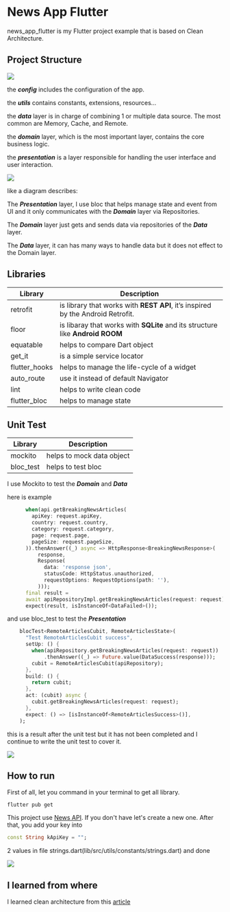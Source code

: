 # News App Flutter

news_app_flutter is my Flutter project example that is based on Clean Architecture.
## Project Structure
![](https://github.com/kiji1340/news_app_flutter/blob/main/gif/project_structure.png)

the ***config*** includes the configuration of the app.

the ***utils*** contains constants, extensions, resources...

the ***data*** layer is in charge of combining 1 or multiple data source. The most common are Memory, Cache, and Remote.

the ***domain*** layer, which is the most important layer, contains the core business logic.

the ***presentation*** is a layer responsible for handling the user interface and user interaction.


![](https://github.com/kiji1340/news_app_flutter/blob/main/gif/clean_architect_structure.png)


like a diagram describes:

The ***Presentation*** layer, I use bloc that helps manage state and event from UI and it only communicates with the ***Domain*** layer via Repositories.

The ***Domain*** layer just gets and sends data via repositories of the ***Data*** layer.

The ***Data*** layer, it can has many ways to handle data but it does not effect to the Domain layer.

## Libraries

| Library | Description |
| --- | --- |
| retrofit | is library that works with **REST API**, it’s inspired by the Android Retrofit. |
| floor | is libaray that works with **SQLite** and its structure like **Android ROOM** |
| equatable | helps to compare Dart object|
| get_it | is a simple service locator |
| flutter_hooks | helps to manage the life-cycle of a widget |
| auto_route | use it instead of default Navigator |
| lint | helps to write clean code |
| flutter_bloc | helps to manage state |


## Unit Test
| Library | Description |
| --- | --- |
| mockito | helps to mock data object|
| bloc_test | helps to test bloc |

I use Mockito to test the ***Domain*** and ***Data***

here is example

```dart
      when(api.getBreakingNewsArticles(
        apiKey: request.apiKey,
        country: request.country,
        category: request.category,
        page: request.page,
        pageSize: request.pageSize,
      )).thenAnswer((_) async => HttpResponse<BreakingNewsResponse>(
          response,
          Response(
            data: 'response json',
            statusCode: HttpStatus.unauthorized,
            requestOptions: RequestOptions(path: ''),
          )));
      final result =
      await apiRepositoryImpl.getBreakingNewsArticles(request: request);
      expect(result, isInstanceOf<DataFailed>());
```

and use bloc_test to test the ***Presentation***

```dart
    blocTest<RemoteArticlesCubit, RemoteArticlesState>(
      "Test RemoteArticlesCubit success",
      setUp: () {
        when(apiRepository.getBreakingNewsArticles(request: request))
            .thenAnswer((_) => Future.value(DataSuccess(response)));
        cubit = RemoteArticlesCubit(apiRepository);
      },
      build: () {
        return cubit;
      },
      act: (cubit) async {
        cubit.getBreakingNewsArticles(request: request);
      },
      expect: () => [isInstanceOf<RemoteArticlesSuccess>()],
    );
```

this is a result after the unit test but it has not been completed and I continue to write the unit test to cover it.

![](https://github.com/kiji1340/news_app_flutter/blob/main/gif/unit_test.png)

## How to run

First of all, let you command in your terminal to get all library.

```
flutter pub get
```

This project use [News API](https://newsapi.org/docs/get-started). If you don't have let's create a new one. After that, you add your key into 
```dart
const String kApiKey = "";
```
2 values in file strings.dart(lib/src/utils/constants/strings.dart) and done

![](https://github.com/kiji1340/news_app_flutter/blob/main/gif/ezgif-4-0e6276ed72.gif)

## I learned from where

I learned clean architecture from this [article](https://devmuaz.medium.com/flutter-clean-architecture-series-part-1-d2d4c2e75c47)
